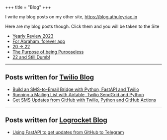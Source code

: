 +++
title = "Blog"
+++

I write my blog posts on my other site, https://blog.athulcyriac.in

Here are my blog posts though. Click them and you will be taken to the Site

<!-- BLOG-POST-LIST:START -->
- [Yearly Review 2023](https://blog.athulcyriac.in/blog/2023/)
- [For Abraham, forever ago](https://blog.athulcyriac.in/blog/abraham/)
- [20 → 22](https://blog.athulcyriac.in/blog/20-and-22/)
- [The Purpose of being Purposeless](https://blog.athulcyriac.in/blog/purpose/)
- [22 and Still Dumb!](https://blog.athulcyriac.in/blog/2022/)
<!-- BLOG-POST-LIST:END -->

---

## Posts written for [Twilio Blog](https://twilio.com/blog)

<!-- TWILIO:START -->
- [Build an SMS-to-Email Bridge with Python, FastAPI and Twilio](https://www.twilio.com/blog/build-sms-email-bridge-python-fastapi-twilio)
- [Running a Mailing List with Airtable, Twilio SendGrid and Python](https://www.twilio.com/blog/running-mailing-list-airtable-twilio-sendgrid-python)
- [Get SMS Updates from GitHub with Twilio, Python and GitHub Actions](https://www.twilio.com/blog/get-sms-updates-github-twilio-python-actions)
<!-- TWILIO:END -->

---

## Posts written for [Logrocket Blog](https://blog.logrocket.com)

<!-- LOGROCKET:START -->
- [Using FastAPI to get updates from GitHub to Telegram](https://blog.logrocket.com/using-fastapi-to-get-updates-from-github-to-telegram/)
<!-- LOGROCKET:END -->
